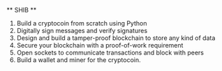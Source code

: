 ** SHIB **
1. Build a cryptocoin from scratch using Python
2. Digitally sign messages and verify signatures
3. Design and build a tamper-proof blockchain to store any kind of data
4. Secure your blockchain with a proof-of-work requirement
5. Open sockets to communicate transactions and block with peers
6. Build a wallet and miner for the cryptocoin.
